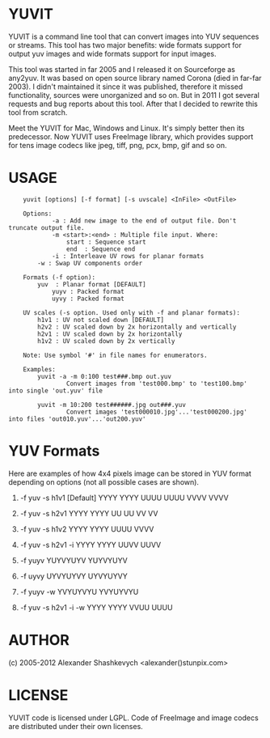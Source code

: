 YUVIT
=====

YUVIT is a command line tool that can convert images into YUV sequences or streams. This tool has two major benefits: wide formats support for output yuv images and wide formats support for input images. 

This tool was started in far 2005 and I released it on Sourceforge as any2yuv. It was based on open source library named Corona (died in far-far 2003). I didn't maintained it since it was published, therefore it missed functionality, sources were unorganized and so on. But in 2011 I got several requests and bug reports about this tool. After that I decided to rewrite this tool from scratch.

Meet the YUVIT for Mac, Windows and Linux. It's simply better then its predecessor. Now YUVIT uses FreeImage library, which provides support for tens image codecs like jpeg, tiff, png, pcx, bmp, gif and so on. 


USAGE
=====

        yuvit [options] [-f format] [-s uvscale] <InFile> <OutFile>

        Options:
                -a : Add new image to the end of output file. Don't truncate output file.
                -m <start>:<end> : Multiple file input. Where:
                    start : Sequence start
                    end  : Sequence end
                -i : Interleave UV rows for planar formats
	        -w : Swap UV components order

        Formats (-f option):
	        yuv  : Planar format [DEFAULT]
                yuyv : Packed format
                uyvy : Packed format

        UV scales (-s option. Used only with -f and planar formats):
	        h1v1 : UV not scaled down [DEFAULT]
	        h2v2 : UV scaled down by 2x horizontally and vertically
	        h2v1 : UV scaled down by 2x horizontally
	        h1v2 : UV scaled down by 2x vertically

        Note: Use symbol '#' in file names for enumerators.

        Examples:
            yuvit -a -m 0:100 test###.bmp out.yuv
                    Convert images from 'test000.bmp' to 'test100.bmp' into single 'out.yuv' file

            yuvit -m 10:200 test######.jpg out###.yuv
                    Convert images 'test000010.jpg'...'test000200.jpg' into files 'out010.yuv'...'out200.yuv'

YUV Formats
===========

Here are examples of how 4x4 pixels image can be stored in YUV format depending on options (not all possible cases are shown).
 
1) -f yuv -s h1v1 [Default]
        YYYY
        YYYY
        UUUU
        UUUU
        VVVV
        VVVV

2) -f yuv -s h2v1
        YYYY
        YYYY
        UU
        UU
        VV
        VV

3) -f yuv -s h1v2
        YYYY
        YYYY
        UUUU
        VVVV

4) -f yuv -s h2v1 -i
        YYYY
        YYYY
        UUVV
        UUVV

5) -f yuyv
        YUYVYUYV
        YUYVYUYV

6) -f uyvy
        UYVYUYVY
        UYVYUYVY

7) -f yuyv -w
        YVYUYVYU
        YVYUYVYU

8) -f yuv -s h2v1 -i -w
        YYYY
        YYYY
        VVUU
        UUUU

AUTHOR
======

(c) 2005-2012 Alexander Shashkevych <alexander()stunpix.com>

LICENSE
=======

YUVIT code is licensed under LGPL. Code of FreeImage and image codecs are distributed under their own licenses.